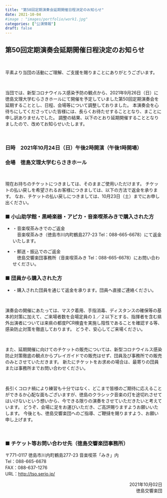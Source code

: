 ```yaml
---
title: "第50回定期演奏会延期開催日程決定のお知らせ"
date: 2021-10-04
#image : "images/portfolio/work1.jpg"
categories: ["公演情報"]
draft: false
---
```


## 第50回定期演奏会延期開催日程決定のお知らせ

<br/>

平素より当団の活動にご理解、ご支援を賜りまことにありがとうございます。

<br/>

当団では、新型コロナウイルス感染予防の観点から、2021年9月26日（日）に徳島文理大学むらさきホールにて開催を予定していました第50回定期演奏会を延期することとし、日程、会場等について調整しておりました。
本演奏会を心待ちにしてくださっていた皆様には、長らくお待たせすることとなり、まことに申し訳ありませんでした。
調整の結果、以下のとおり延期開催することとなりましたので、改めてお知らせいたします。

<br/>

### 日時　2021年10月24日（日）午後2時開演（午後1時開場）<br/>
### 会場　徳島文理大学むらさきホール

<br/>

現在お持ちのチケットにつきましては、そのままご使用いただけます。
チケットの払い戻しを希望されるお客様につきましては、以下の方法で返金を承ります。
なお、チケットの払い戻しにつきましては、10月23日（土）までにお申し出ください。

### ■ 小山助学館・黒崎楽器・アピカ・音楽喫茶みきで購入された方
 
* ・音楽喫茶みきでのご返金<br/>
　音楽喫茶みき（徳島市川内町鶴島277-23 Tel：088-665-6678）にて返金いたします。
 
* ・郵送・振込でのご返金<br/>
　徳島交響楽団事務所（音楽喫茶みき Tel：088-665-6678）にお問い合わせください。

### ■ 団員から購入された方
* ・購入された団員を通じて返金を承ります。団員へ直接ご連絡ください。

<br/>

演奏会の開催にあたっては、マスク着用、手指消毒、ディスタンスの確保等の基本的対策に加えて、ご来場者数を会場定員の１／２以下とする、指揮者を含む県外出演者については来県の都度PCR検査を実施し陰性であることを確認する等、感染防止対策を徹底しております。
どうぞ、安心してご来場ください。

<br/>

また、延期開催に向けてのチケットの販売については、新型コロナウイルス感染防止対策徹底の観点からプレイガイドでの販売はせず、団員及び事務所での販売のみとさせていただきます。
新たにチケットをお求めの場合は、最寄りの団員または事務所までお問い合わせください。

<br/>

長引くコロナ禍により練習も十分ではなく、どこまで皆様のご期待に応えることができるか心配な面もございますが、徳島のクラシック音楽の灯を途切れさせてはいけないという想いから、今できる限りの演奏をさせていただきたいと考えています。
どうぞ、会場に足をお運びいただき、ご高評賜りますようお願いいたします。
今後とも、徳島交響楽団へのご指導、ご鞭撻を賜りますよう、お願い申し上げます。

<br/>

### ■ チケット等お問い合わせ先（徳島交響楽団事務所）
〒771-0117 徳島市川内町鶴島277-23 音楽喫茶「みき」内<br/>
Tel：088-665-6678<br/>
FAX：088-637-1276<br/>
URL：<a href="http://tso.serio.jp/">http://tso.serio.jp/</a><br/>

<div style="text-align: right;">
2021年10月02日<br/>
徳島交響楽団
</div>
